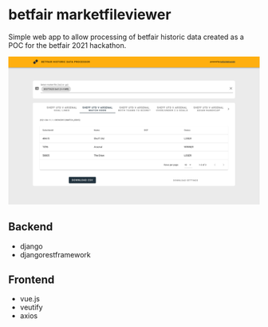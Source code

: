 # betfair marketfileviewer

Simple web app to allow processing of betfair historic data created as a POC for the betfair 2021 hackathon.

![Screenshot](frontend/public/Screenshot.png "Frontend Screenshot")

## Backend

- django
- djangorestframework

## Frontend

- vue.js
- veutify
- axios
